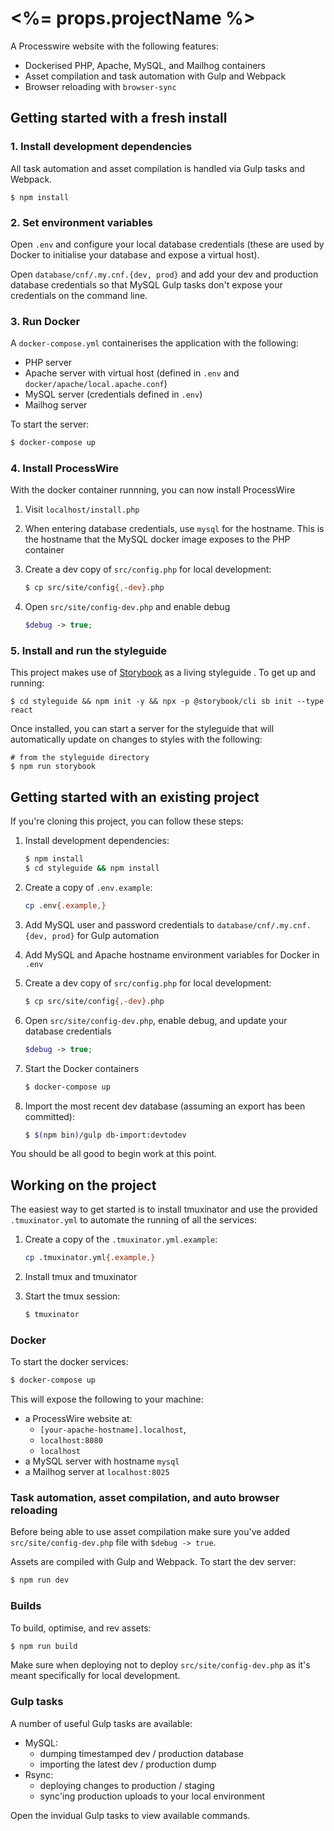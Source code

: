 # <%= props.projectName %>

A Processwire website with the following features:

- Dockerised PHP, Apache, MySQL, and Mailhog containers
- Asset compilation and task automation with Gulp and Webpack
- Browser reloading with `browser-sync`

## Getting started with a fresh install

### 1. Install development dependencies

All task automation and asset compilation is handled via Gulp tasks and Webpack.

```shell
$ npm install
```

### 2. Set environment variables

Open `.env` and configure your local database credentials (these are used by Docker
to initialise your database and expose a virtual host).

Open `database/cnf/.my.cnf.{dev, prod}` and add your dev and production database
credentials so that MySQL Gulp tasks don't expose your credentials on the
command line.

### 3. Run Docker

A `docker-compose.yml` containerises the application with the following:

- PHP server
- Apache server with virtual host (defined in `.env` and
  `docker/apache/local.apache.conf`)
- MySQL server (credentials defined in `.env`)
- Mailhog server

To start the server:

```bash
$ docker-compose up
```

### 4. Install ProcessWire

With the docker container runnning, you can now install ProcessWire

1. Visit `localhost/install.php`
2. When entering database credentials, use `mysql` for the hostname. This is the
   hostname that the MySQL docker image exposes to the PHP container
3. Create a dev copy of `src/config.php` for local development:

    ```bash
    $ cp src/site/config{,-dev}.php
    ```
4. Open `src/site/config-dev.php` and enable debug

    ```php
    $debug -> true;
    ```

### 5. Install and run the styleguide

This project makes use of [Storybook](https://storybook.js.org/) as a living styleguide
. To get up and running:

```shell
$ cd styleguide && npm init -y && npx -p @storybook/cli sb init --type react
```

Once installed, you can start a server for the styleguide that will automatically
update on changes to styles with the following:

```shell
# from the styleguide directory
$ npm run storybook
```

## Getting started with an existing project

If you're cloning this project, you can follow these steps:

1. Install development dependencies:

    ```bash
    $ npm install
    $ cd styleguide && npm install
    ```

2. Create a copy of `.env.example`:

    ```bash
    cp .env{.example,}
    ```

3. Add MySQL user and password credentials to `database/cnf/.my.cnf.{dev, prod}`
   for Gulp automation

4. Add MySQL and Apache hostname environment variables for Docker in `.env`

5. Create a dev copy of `src/config.php` for local development:

    ```bash
    $ cp src/site/config{,-dev}.php
    ```

6. Open `src/site/config-dev.php`, enable debug, and update your database
   credentials

    ```php
    $debug -> true;
    ```

7. Start the Docker containers

    ```bash
    $ docker-compose up
    ```

8. Import the most recent dev database (assuming an export has been committed):

    ```bash
    $ $(npm bin)/gulp db-import:devtodev
    ```

You should be all good to begin work at this point.

## Working on the project

The easiest way to get started is to install tmuxinator and use the provided
`.tmuxinator.yml` to automate the running of all the services:

1. Create a copy of the `.tmuxinator.yml.example`:

    ```bash
    cp .tmuxinator.yml{.example,}
    ```
2. Install tmux and tmuxinator
3. Start the tmux session:

    ```bash
    $ tmuxinator
    ```

### Docker

To start the docker services:

```bash
$ docker-compose up
```

This will expose the following to your machine:

- a ProcessWire website at:
    - `[your-apache-hostname].localhost`,
    - `localhost:8080`
    - `localhost`
- a MySQL server with hostname `mysql`
- a Mailhog server at `localhost:8025`

### Task automation, asset compilation, and auto browser reloading

Before being able to use asset compilation make sure you've added
`src/site/config-dev.php` file with `$debug -> true`.

Assets are compiled with Gulp and Webpack. To start the dev server:

```bash
$ npm run dev
```

### Builds

To build, optimise, and rev assets:

```bash
$ npm run build
```

Make sure when deploying not to deploy `src/site/config-dev.php` as it's meant
specifically for local development.

### Gulp tasks

A number of useful Gulp tasks are available:

- MySQL:
    - dumping timestamped dev / production database
    - importing the latest dev / production dump
- Rsync:
    - deploying changes to production / staging
    - sync'ing production uploads to your local environment

Open the invidual Gulp tasks to view available commands.
